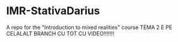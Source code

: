 # IMR-StativaDarius
A repo for the "Introduction to mixed realities" course 
TEMA 2 E PE CELALALT BRANCH CU TOT CU VIDEO!!!!!!!
